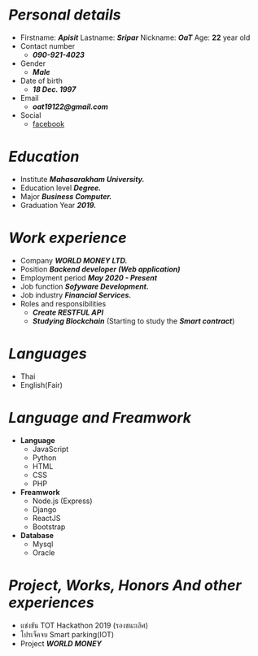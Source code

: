 # ***Personal details***
- Firstname:  ___Apisit___ Lastname: ___Sripar___ Nickname:  ___OaT___ Age: __22__ year old
- Contact number
    - ___090-921-4023___
- Gender
    - ___Male___
- Date of birth
    - ___18 Dec. 1997___
- Email 
    - ___oat19122@gmail.com___
- Social
    - [facebook](https://web.facebook.com/apisit.seepar/)
        
# ***Education*** 
- Institute ___Mahasarakham University.___
- Education level ___Degree.___
- Major ___Business Computer.___
- Graduation Year ___2019.___

# ***Work experience***
- Company ___WORLD MONEY LTD.___
- Position ___Backend developer (Web application)___
- Employment period ___May 2020 - Present___
- Job function ___Sofyware Development.___
- Job industry ___Financial Services.___
- Roles and responsibilities
    - ***Create RESTFUL API***
    - ***Studying Blockchain*** (Starting to study the ***Smart contract***)
    
# ***Languages***
- Thai 
- English(Fair)

# ***Language and Freamwork***
- **Language**
    - JavaScript
    - Python
    - HTML
    - CSS
    - PHP
- **Freamwork**
    - Node.js (Express)
    - Django
    - ReactJS
    - Bootstrap
- **Database**
    - Mysql
    - Oracle
    
# ***Project, Works, Honors And other experiences***
- แข่งขัน TOT Hackathon 2019 (รองชนะเลิศ)
- โปรเจ็คจบ Smart parking(IOT)
- Project ***WORLD MONEY***




